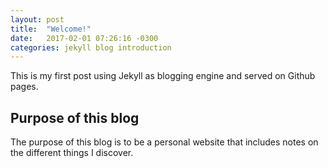 ```yaml
---
layout: post
title:  "Welcome!"
date:   2017-02-01 07:26:16 -0300
categories: jekyll blog introduction
---
```

This is my first post using Jekyll as blogging engine and served on Github pages.

## Purpose of this blog

The purpose of this blog is to be a personal website that includes notes on the different things I discover.
